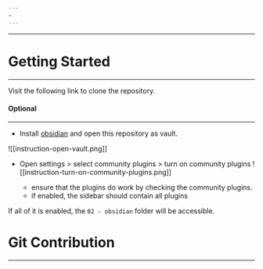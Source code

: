 ```yaml
---
~
---
```

---

# Getting Started
---
Visit the following link to clone the repository.



#### Optional
------
- Install [obsidian](https://obsidian.md/) and open this repository as vault.

![[instruction-open-vault.png]]

- Open settings > select community plugins > turn on community plugins
![[instruction-turn-on-community-plugins.png]]

	- ensure that the plugins do work by checking the community plugins.
	- if enabled, the sidebar should contain all plugins

If all of it is enabled, the `02 - obsidian` folder will be accessible.

# Git Contribution
----



